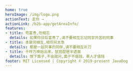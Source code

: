 ```yaml
---
home: true
heroImage: /img/logo.png
actionText: 走你 →
actionLink: /b2b-app/getAreaInfo/
features:
- title: 苟富贵,勿相忘
  details: 如果你日后富贵了,请不要相互忘记同甘共苦的同事
- title: 本是同根生,相煎何太急
  details: 都是一起共事的同伴,请不要相互补刀
- title: 千呼万唤始出来，犹抱琵琶半遮面
  details: 放下面子,不会就问,面子不值钱，美人才值钱
footer: MIT Licensed | Copyright © 2019-present JavaDog
---
```

